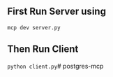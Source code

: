 ## First Run Server using 
`mcp dev server.py`

## Then Run Client
`python client.py`# postgres-mcp
